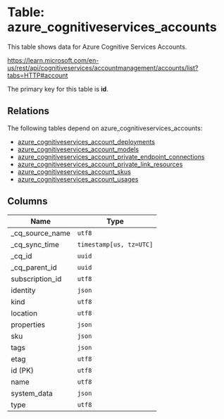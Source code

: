 # Table: azure_cognitiveservices_accounts

This table shows data for Azure Cognitive Services Accounts.

https://learn.microsoft.com/en-us/rest/api/cognitiveservices/accountmanagement/accounts/list?tabs=HTTP#account

The primary key for this table is **id**.

## Relations

The following tables depend on azure_cognitiveservices_accounts:
  - [azure_cognitiveservices_account_deployments](azure_cognitiveservices_account_deployments)
  - [azure_cognitiveservices_account_models](azure_cognitiveservices_account_models)
  - [azure_cognitiveservices_account_private_endpoint_connections](azure_cognitiveservices_account_private_endpoint_connections)
  - [azure_cognitiveservices_account_private_link_resources](azure_cognitiveservices_account_private_link_resources)
  - [azure_cognitiveservices_account_skus](azure_cognitiveservices_account_skus)
  - [azure_cognitiveservices_account_usages](azure_cognitiveservices_account_usages)

## Columns

| Name          | Type          |
| ------------- | ------------- |
|_cq_source_name|`utf8`|
|_cq_sync_time|`timestamp[us, tz=UTC]`|
|_cq_id|`uuid`|
|_cq_parent_id|`uuid`|
|subscription_id|`utf8`|
|identity|`json`|
|kind|`utf8`|
|location|`utf8`|
|properties|`json`|
|sku|`json`|
|tags|`json`|
|etag|`utf8`|
|id (PK)|`utf8`|
|name|`utf8`|
|system_data|`json`|
|type|`utf8`|